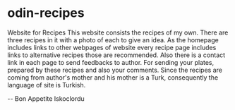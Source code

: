 # odin-recipes
Website for Recipes
This website consists the recipes of my own.
There are three recipes in it with a photo of each to give an idea.
As the homepage includes links to other webpages of website every recipe page includes links to alternative recipes those are recommended.
Also there is a contact link in each page to send feedbacks to author. For sending your plates, prepared by these recipes and also your comments.
Since the recipes are coming from author's mother and his mother is a Turk, consequently the language of site is Turkish.


--
Bon Appetite
Iskoclordu

